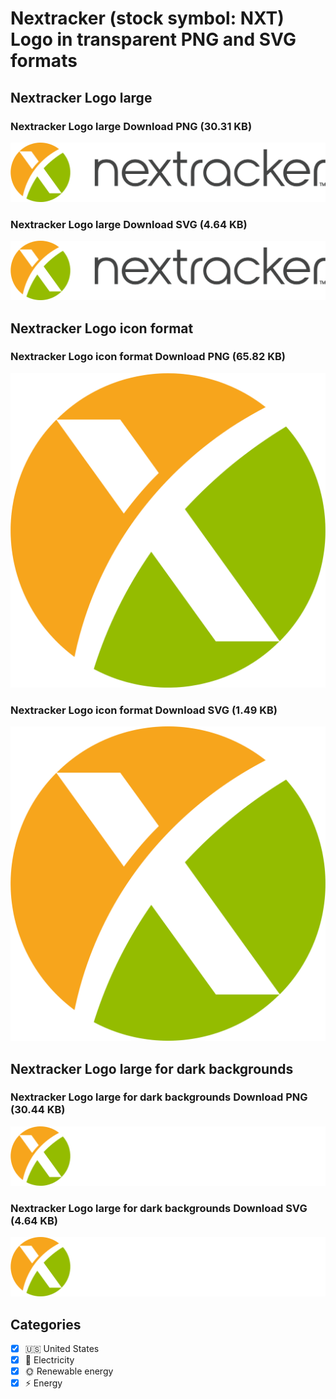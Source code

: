 # Nextracker (stock symbol: NXT) Logo in transparent PNG and SVG formats

## Nextracker Logo large

### Nextracker Logo large Download PNG (30.31 KB)

![Nextracker Logo large Download PNG (30.31 KB)](/img/orig/NXT_BIG-235425d4.png)

### Nextracker Logo large Download SVG (4.64 KB)

![Nextracker Logo large Download SVG (4.64 KB)](/img/orig/NXT_BIG-a0977404.svg)

## Nextracker Logo icon format

### Nextracker Logo icon format Download PNG (65.82 KB)

![Nextracker Logo icon format Download PNG (65.82 KB)](/img/orig/NXT-024f4c2b.png)

### Nextracker Logo icon format Download SVG (1.49 KB)

![Nextracker Logo icon format Download SVG (1.49 KB)](/img/orig/NXT-f3676297.svg)

## Nextracker Logo large for dark backgrounds

### Nextracker Logo large for dark backgrounds Download PNG (30.44 KB)

![Nextracker Logo large for dark backgrounds Download PNG (30.44 KB)](/img/orig/NXT_BIG.D-aa91f209.png)

### Nextracker Logo large for dark backgrounds Download SVG (4.64 KB)

![Nextracker Logo large for dark backgrounds Download SVG (4.64 KB)](/img/orig/NXT_BIG.D-d820e1de.svg)



## Categories
- [x] 🇺🇸 United States
- [x] 🔋 Electricity
- [x] 🌞 Renewable energy
- [x] ⚡ Energy
